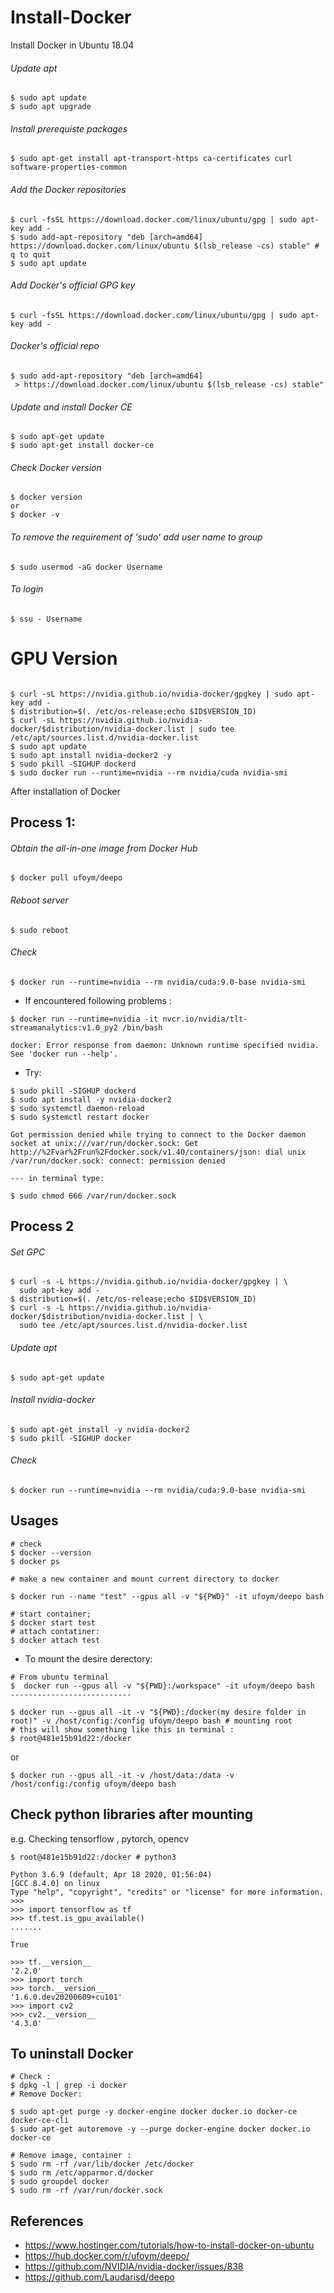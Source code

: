 # Install-Docker
Install Docker in Ubuntu 18.04

###### Update apt
```
$ sudo apt update
$ sudo apt upgrade
```

###### Install prerequiste packages

```
$ sudo apt-get install apt-transport-https ca-certificates curl software-properties-common
```

###### Add the Docker repositories 

```
$ curl -fsSL https://download.docker.com/linux/ubuntu/gpg | sudo apt-key add -
$ sudo add-apt-repository "deb [arch=amd64] https://download.docker.com/linux/ubuntu $(lsb_release -cs) stable" # q to quit
$ sudo apt update
```
###### Add Docker's official GPG key
```
$ curl -fsSL https://download.docker.com/linux/ubuntu/gpg | sudo apt-key add -
```
###### Docker's official repo
```
$ sudo add-apt-repository "deb [arch=amd64] 
 > https://download.docker.com/linux/ubuntu $(lsb_release -cs) stable"
 ```
 ###### Update and install Docker CE
```
$ sudo apt-get update
$ sudo apt-get install docker-ce
```
###### Check Docker version

```
$ docker version
or
$ docker -v
```
###### To remove the requirement of 'sudo' add user name to group
```
$ sudo usermod -aG docker Username
```
###### To login 
```
$ ssu - Username
```

# GPU Version

```

$ curl -sL https://nvidia.github.io/nvidia-docker/gpgkey | sudo apt-key add -
$ distribution=$(. /etc/os-release;echo $ID$VERSION_ID)
$ curl -sL https://nvidia.github.io/nvidia-docker/$distribution/nvidia-docker.list | sudo tee /etc/apt/sources.list.d/nvidia-docker.list
$ sudo apt update
$ sudo apt install nvidia-docker2 -y
$ sudo pkill -SIGHUP dockerd
$ sudo docker run --runtime=nvidia --rm nvidia/cuda nvidia-smi

```


After installation of Docker

## Process 1:


######  Obtain the all-in-one image from Docker Hub
```
$ docker pull ufoym/deepo
```

 
###### Reboot server 

```
$ sudo reboot
```
###### Check
```
$ docker run --runtime=nvidia --rm nvidia/cuda:9.0-base nvidia-smi
```

- If encountered following problems :

```
$ docker run --runtime=nvidia -it nvcr.io/nvidia/tlt-streamanalytics:v1.0_py2 /bin/bash

docker: Error response from daemon: Unknown runtime specified nvidia.
See 'docker run --help'.
```
- Try:

```
$ sudo pkill -SIGHUP dockerd
$ sudo apt install -y nvidia-docker2
$ sudo systemctl daemon-reload
$ sudo systemctl restart docker
```

```
Got permission denied while trying to connect to the Docker daemon socket at unix:///var/run/docker.sock: Get http://%2Fvar%2Frun%2Fdocker.sock/v1.40/containers/json: dial unix /var/run/docker.sock: connect: permission denied

--- in terminal type:

$ sudo chmod 666 /var/run/docker.sock
```






## Process 2

###### Set GPC

```
$ curl -s -L https://nvidia.github.io/nvidia-docker/gpgkey | \
  sudo apt-key add -
$ distribution=$(. /etc/os-release;echo $ID$VERSION_ID)
$ curl -s -L https://nvidia.github.io/nvidia-docker/$distribution/nvidia-docker.list | \
  sudo tee /etc/apt/sources.list.d/nvidia-docker.list
```

###### Update apt
```
$ sudo apt-get update
```
###### Install nvidia-docker 
```
$ sudo apt-get install -y nvidia-docker2
$ sudo pkill -SIGHUP docker
```
###### Check
```
$ docker run --runtime=nvidia --rm nvidia/cuda:9.0-base nvidia-smi
```


## Usages

```
# check 
$ docker --version
$ docker ps

# make a new container and mount current directory to docker 

$ docker run --name "test" --gpus all -v "${PWD}" -it ufoym/deepo bash

# start container;
$ docker start test
# attach contatiner:
$ docker attach test
```
- To mount the desire derectory:
```
# From ubuntu terminal
$  docker run --gpus all -v "${PWD}:/workspace" -it ufoym/deepo bash
---------------------------

$ docker run --gpus all -it -v "${PWD}:/docker(my desire folder in root)" -v /host/config:/config ufoym/deepo bash # mounting root 
# this will show something like this in terminal :
$ root@481e15b91d22:/docker 
```

or 

```
$ docker run --gpus all -it -v /host/data:/data -v /host/config:/config ufoym/deepo bash
```




## Check python libraries  after mounting 

e.g. Checking tensorflow , pytorch, opencv

```
$ root@481e15b91d22:/docker # python3

Python 3.6.9 (default, Apr 18 2020, 01:56:04) 
[GCC 8.4.0] on linux
Type "help", "copyright", "credits" or "license" for more information.
>>> 
>>> import tensorflow as tf
>>> tf.test.is_gpu_available()
.......

True

>>> tf.__version__
'2.2.0'
>>> import torch
>>> torch.__version__
'1.6.0.dev20200609+cu101'
>>> import cv2
>>> cv2.__version__
'4.3.0'
```


## To uninstall Docker 
```
# Check :
$ dpkg -l | grep -i docker
# Remove Docker:

$ sudo apt-get purge -y docker-engine docker docker.io docker-ce docker-ce-cli
$ sudo apt-get autoremove -y --purge docker-engine docker docker.io docker-ce  

# Remove image, container :
$ sudo rm -rf /var/lib/docker /etc/docker
$ sudo rm /etc/apparmor.d/docker
$ sudo groupdel docker
$ sudo rm -rf /var/run/docker.sock
```


## References 
* https://www.hostinger.com/tutorials/how-to-install-docker-on-ubuntu
* https://hub.docker.com/r/ufoym/deepo/
* https://github.com/NVIDIA/nvidia-docker/issues/838
* https://github.com/Laudarisd/deepo



